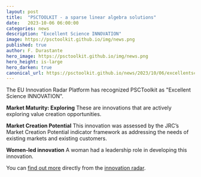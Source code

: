 ```yaml
---
layout: post
title:  "PSCTOOLKIT - a sparse linear algebra solutions"
date:   2023-10-06 06:00:00
categories: news
description: "Excellent Science INNOVATION"
image: https://psctoolkit.github.io/img/news.png
published: true
author: F. Durastante
hero_image: https://psctoolkit.github.io/img/news.png
hero_height: is-large
hero_darken: true
canonical_url: https://psctoolkit.github.io/news/2023/10/06/excellentscience.html
---
```


The EU Innovation Radar Platform has recognized PSCToolkit as
"Excellent Science INNOVATION".

**Market Maturity: Exploring**
These are innovations that are actively exploring value creation opportunities.

**Market Creation Potential**
This innovation was assessed by the JRC’s Market Creation Potential indicator
framework as addressing the needs of existing markets and existing customers.

**Women-led innovation**
A woman had a leadership role in developing this innovation.

You can [find out more](https://innovation-radar.ec.europa.eu/innovation/50979) directly from the [innovation radar](https://innovation-radar.ec.europa.eu/).

